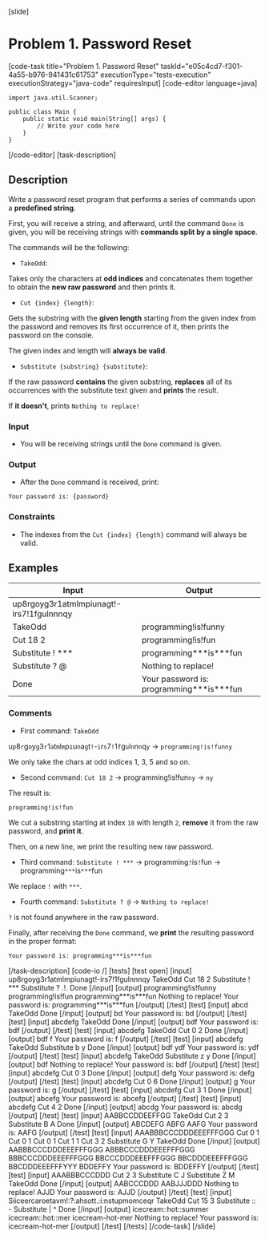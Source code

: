 [slide]
# Problem 1. Password Reset
[code-task title="Problem 1. Password Reset" taskId="e05c4cd7-f301-4a55-b976-941431c61753" executionType="tests-execution" executionStrategy="java-code" requiresInput]
[code-editor language=java]
```
import java.util.Scanner;

public class Main {
    public static void main(String[] args) {
        // Write your code here
    }
}
```
[/code-editor]
[task-description]
## Description

Write a password reset program that performs a series of commands upon a **predefined string**.

First, you will receive a string, and afterward, until the command `Done` is given, you will be receiving strings with **commands split by a single space**.

The commands will be the following:

- `TakeOdd`:

 Takes only the characters at **odd indices** and concatenates them together to obtain the **new raw password** and then prints it.

- `Cut {index} {length}`:

 Gets the substring with the **given length** starting from the given index from the password and removes its first occurrence of it, then prints the password on the console.

The given index and length will **always be valid**.

- `Substitute {substring} {substitute}`:

If the raw password **contains** the given substring, **replaces** all of its occurrences with the substitute text given and **prints** the result.

If **it doesn't**, prints `Nothing to replace!`

### Input

- You will be receiving strings until the `Done` command is given.

### Output

- After the `Done` command is received, print:

`Your password is: {password}`

### Constraints

- The indexes from the `Cut {index} {length}` command will always be valid.

## Examples

| **Input** | **Output** |
| --- | --- |
| up8rgoyg3r1atmlmpiunagt!-irs7!1fgulnnnqy |  |
| TakeOdd | programming!is!funny |
| Cut 18 2  |  programming!is!fun |
| Substitute ! \*\*\*  | programming\*\*\*is\*\*\*fun |
| Substitute ? \@ | Nothing to replace! |
| Done  | Your password is: programming\*\*\*is\*\*\*fun |


### Comments

- First command: `TakeOdd`

u`p`8`r`g`o`y`g`3`r`1`a`t`m`l`m`p`i`u`n`a`g`t`!`-`i`r`s`7`!`1`f`g`u`l`n`n`n`q`y` \-\>  `programming!is!funny`

We only take the chars at odd indices 1, 3, 5 and so on.

- Second command: `Cut 18 2` -\> programming!is!fun`ny` -\> `ny`

The result is:

`programming!is!fun`

We cut a substring starting at index `18` with length `2`, **remove** it from the raw password, and **print it**.

Then, on a new line, we print the resulting new raw password.

- Third command: `Substitute ! ***` -\>  programming`!`is`!`fun \-\> programming`***`is`***`fun

We replace `!` with `***`.

- Fourth command: `Substitute ? @` -\> `Nothing to replace!`

`?` is not found anywhere in the raw password.

Finally, after receiving the `Done` command, we **print** the resulting password in the proper format:

`Your password is: programming***is***fun`

[/task-description]
[code-io /]
[tests]
[test open]
[input]
up8rgoyg3r1atmlmpiunagt!-irs7!1fgulnnnqy
TakeOdd
Cut 18 2
Substitute ! \*\*\*
Substitute ? .\!.
Done
[/input]
[output]
programming!is!funny
programming!is!fun
programming\*\*\*is\*\*\*fun
Nothing to replace!
Your password is: programming\*\*\*is\*\*\*fun
[/output]
[/test]
[test]
[input]
abcd
TakeOdd
Done
[/input]
[output]
bd
Your password is: bd
[/output]
[/test]
[test]
[input]
abcdefg
TakeOdd
Done
[/input]
[output]
bdf
Your password is: bdf
[/output]
[/test]
[test]
[input]
abcdefg
TakeOdd
Cut 0 2
Done
[/input]
[output]
bdf
f
Your password is: f
[/output]
[/test]
[test]
[input]
abcdefg
TakeOdd
Substitute b y
Done
[/input]
[output]
bdf
ydf
Your password is: ydf
[/output]
[/test]
[test]
[input]
abcdefg
TakeOdd
Substitute z y
Done
[/input]
[output]
bdf
Nothing to replace!
Your password is: bdf
[/output]
[/test]
[test]
[input]
abcdefg
Cut 0 3
Done
[/input]
[output]
defg
Your password is: defg
[/output]
[/test]
[test]
[input]
abcdefg
Cut 0 6
Done
[/input]
[output]
g
Your password is: g
[/output]
[/test]
[test]
[input]
abcdefg
Cut 3 1
Done
[/input]
[output]
abcefg
Your password is: abcefg
[/output]
[/test]
[test]
[input]
abcdefg
Cut 4 2
Done
[/input]
[output]
abcdg
Your password is: abcdg
[/output]
[/test]
[test]
[input]
AABBCCDDEEFFGG
TakeOdd
Cut 2 3
Substitute B A
Done
[/input]
[output]
ABCDEFG
ABFG
AAFG
Your password is: AAFG
[/output]
[/test]
[test]
[input]
AAABBBCCCDDDEEEFFFGGG
Cut 0 1
Cut 0 1
Cut 0 1
Cut 1 1
Cut 3 2
Substitute G Y
TakeOdd
Done
[/input]
[output]
AABBBCCCDDDEEEFFFGGG
ABBBCCCDDDEEEFFFGGG
BBBCCCDDDEEEFFFGGG
BBCCCDDDEEEFFFGGG
BBCDDDEEEFFFGGG
BBCDDDEEEFFFYYY
BDDEFFY
Your password is: BDDEFFY
[/output]
[/test]
[test]
[input]
AAABBBCCCDDD
Cut 2 3
Substitute C J
Substitute Z M
TakeOdd
Done
[/input]
[output]
AABCCCDDD
AABJJJDDD
Nothing to replace!
AJJD
Your password is: AJJD
[/output]
[/test]
[test]
[input]
Siiceercaroetavm!\:\?\:ahsott\.\:i\:nstupmomceqr
TakeOdd
Cut 15 3
Substitute \:\: \-
Substitute \| \^
Done
[/input]
[output]
icecream\:\:hot\:\:summer
icecream\:\:hot\:\:mer
icecream\-hot\-mer
Nothing to replace!
Your password is\: icecream\-hot\-mer
[/output]
[/test]
[/tests]
[/code-task]
[/slide]